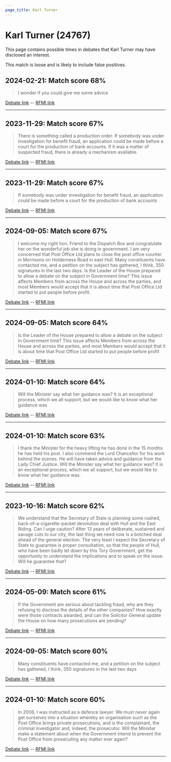 ```yaml
---
page_title: Karl Turner
---
```


# Karl Turner  (24767)

This page contains possible times in debates that Karl Turner may have disclosed an interest.

This match is loose and is likely to include false positives. 



## 2024-02-21: Match score 68%

>I wonder if you could give me some advice

[Debate link](https://www.theyworkforyou.com/debates/?id=2024-02-21c.714.3)  --  [RFMI link](https://www.theyworkforyou.com/mp/24767/register)


---



## 2023-11-29: Match score 67%

>There is something called a production order. If somebody was under investigation for benefit fraud, an application could be made before a court for the production of bank accounts. If it was a matter of suspected fraud, there is already a mechanism available.

[Debate link](https://www.theyworkforyou.com/debates/?id=2023-11-29b.900.0)  --  [RFMI link](https://www.theyworkforyou.com/mp/24767/register)


---



## 2023-11-29: Match score 67%

>If somebody was under investigation for benefit fraud, an application could be made before a court for the production of bank accounts

[Debate link](https://www.theyworkforyou.com/debates/?id=2023-11-29b.900.0)  --  [RFMI link](https://www.theyworkforyou.com/mp/24767/register)


---



## 2024-09-05: Match score 67%

>I welcome my right hon. Friend to the Dispatch Box and congratulate her on the wonderful job she is doing in government. I am very concerned that Post Office Ltd plans to close the post office counter in Morrisons on Holderness Road in east Hull. Many constituents have contacted me, and a petition on the subject has gathered, I think, 350 signatures in the last two days. Is the Leader of the House prepared to allow a debate on the subject in Government time? This issue affects Members from across the House and across the parties, and most Members would accept that it is about time that Post Office Ltd started to put people before profit.

[Debate link](https://www.theyworkforyou.com/debates/?id=2024-09-05b.437.0)  --  [RFMI link](https://www.theyworkforyou.com/mp/24767/register)


---



## 2024-09-05: Match score 64%

>Is the Leader of the House prepared to allow a debate on the subject in Government time? This issue affects Members from across the House and across the parties, and most Members would accept that it is about time that Post Office Ltd started to put people before profit

[Debate link](https://www.theyworkforyou.com/debates/?id=2024-09-05b.437.0)  --  [RFMI link](https://www.theyworkforyou.com/mp/24767/register)


---



## 2024-01-10: Match score 64%

>Will the Minister say what her guidance was? It is an exceptional process, which we all support, but we would like to know what her guidance was

[Debate link](https://www.theyworkforyou.com/debates/?id=2024-01-10c.314.6)  --  [RFMI link](https://www.theyworkforyou.com/mp/24767/register)


---



## 2024-01-10: Match score 63%

>I thank the Minister for the heavy lifting he has done in the 15 months he has held his post. I also commend the Lord Chancellor for his work behind the scenes. He will have taken advice and guidance from the Lady  Chief Justice. Will the Minister say what her guidance was? It is an exceptional process, which we all support, but we would like to know what her guidance was.

[Debate link](https://www.theyworkforyou.com/debates/?id=2024-01-10c.314.6)  --  [RFMI link](https://www.theyworkforyou.com/mp/24767/register)


---



## 2023-10-16: Match score 62%

>We understand that the Secretary of State is planning some rushed, back-of-a-cigarette-packet devolution deal with Hull and the East Riding. Can I urge caution? After 13 years of deliberate, sustained and savage cuts to our city, the last thing we need now is a botched deal ahead of the general election. The very least I expect the Secretary of State to guarantee is proper consultation, so that the people of Hull, who have been badly let down by this Tory Government, get the opportunity to understand the implications and to speak on the issue. Will he guarantee that?

[Debate link](https://www.theyworkforyou.com/debates/?id=2023-10-16b.15.2)  --  [RFMI link](https://www.theyworkforyou.com/mp/24767/register)


---



## 2024-05-09: Match score 61%

>If the Government are serious about tackling fraud, why are they refusing to disclose the details of the other companies? How exactly were those contracts awarded, and can the Solicitor General update the House on how many prosecutions are pending?

[Debate link](https://www.theyworkforyou.com/debates/?id=2024-05-09b.689.3)  --  [RFMI link](https://www.theyworkforyou.com/mp/24767/register)


---



## 2024-09-05: Match score 60%

>Many constituents have contacted me, and a petition on the subject has gathered, I think, 350 signatures in the last two days

[Debate link](https://www.theyworkforyou.com/debates/?id=2024-09-05b.437.0)  --  [RFMI link](https://www.theyworkforyou.com/mp/24767/register)


---



## 2024-01-10: Match score 60%

>In 2006, I was instructed as a defence lawyer. We must never again get ourselves into a situation whereby an organisation such as the Post Office brings private prosecutions, and is the complainant, the criminal investigator and, indeed, the prosecutor. Will the Minister make a statement about when the Government intend to prevent the Post Office from prosecuting any matter ever again?

[Debate link](https://www.theyworkforyou.com/debates/?id=2024-01-10c.314.6)  --  [RFMI link](https://www.theyworkforyou.com/mp/24767/register)


---

